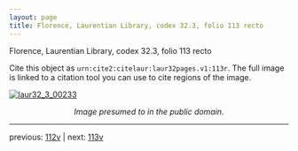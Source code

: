 ```yaml
---
layout: page
title: Florence, Laurentian Library, codex 32.3, folio 113 recto
---
```


Florence, Laurentian Library, codex 32.3, folio 113 recto

Cite this object as `urn:cite2:citelaur:laur32pages.v1:113r`.  The full image is linked to a citation tool you can use to cite regions of the image.

[![laur32_3_00233](http://www.homermultitext.org/iipsrv?IIIF=/project/homer/pyramidal/deepzoom/citelaur/laur32imgs/v1/laur32_3_00233.tif/full/800,/0/default.jpg)](http://www.homermultitext.org/ict2/?urn=urn:cite2:citelaur:laur32imgs.v1:laur32_3_00233) 

<p style="text-align: center; font-style: italic;">Image presumed to in the public domain.</p>

---

previous: [112v](../112v/) | next: [113v](../113v/)